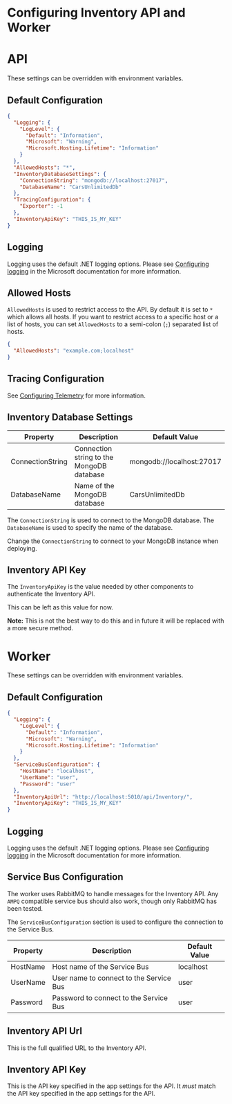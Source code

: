 # Configuring Inventory API and Worker

# API

These settings can be overridden with environment variables.

## Default Configuration

```json
{
  "Logging": {
    "LogLevel": {
      "Default": "Information",
      "Microsoft": "Warning",
      "Microsoft.Hosting.Lifetime": "Information"
    }
  },
  "AllowedHosts": "*",
  "InventoryDatabaseSettings": {
    "ConnectionString": "mongodb://localhost:27017",
    "DatabaseName": "CarsUnlimitedDb"
  },
  "TracingConfiguration": {
    "Exporter": -1
  },
  "InventoryApiKey": "THIS_IS_MY_KEY"
}
```

## Logging

Logging uses the default .NET logging options. Please see [Configuring logging](https://docs.microsoft.com/en-us/aspnet/core/fundamentals/logging/?view=aspnetcore-5.0#configure-logging-1) in the Microsoft documentation for more information.

## Allowed Hosts

`AllowedHosts` is used to restrict access to the API. By default it is set to `*` which allows all hosts. If you want to restrict access to a specific host or a list of hosts, you can set `AllowedHosts` to a semi-colon (`;`) separated list of hosts.

```json
{
  "AllowedHosts": "example.com;localhost"
}
```

## Tracing Configuration

See [Configuring Telemetry](ConfiguringTelemetry.md) for more information.

## Inventory Database Settings

| Property | Description | Default Value |
| -------- | ----------- | ------------- |
| ConnectionString | Connection string to the MongoDB database | mongodb://localhost:27017 |
| DatabaseName | Name of the MongoDB database | CarsUnlimitedDb |

The `ConnectionString` is used to connect to the MongoDB database. The `DatabaseName` is used to specify the name of the database.

Change the `ConnectionString` to connect to your MongoDB instance when deploying.

## Inventory API Key

The `InventoryApiKey` is the value needed by other components to authenticate the Inventory API.

This can be left as this value for now.

__Note:__ This is not the best way to do this and in future it will be replaced with a more secure method.

# Worker

These settings can be overridden with environment variables.

## Default Configuration

```json
{
  "Logging": {
    "LogLevel": {
      "Default": "Information",
      "Microsoft": "Warning",
      "Microsoft.Hosting.Lifetime": "Information"
    }
  },
  "ServiceBusConfiguration": {
    "HostName": "localhost",
    "UserName": "user",
    "Password": "user"
  },
  "InventoryApiUrl": "http://localhost:5010/api/Inventory/",
  "InventoryApiKey": "THIS_IS_MY_KEY"
}
```

## Logging

Logging uses the default .NET logging options. Please see [Configuring logging](https://docs.microsoft.com/en-us/aspnet/core/fundamentals/logging/?view=aspnetcore-5.0#configure-logging-1) in the Microsoft documentation for more information.

## Service Bus Configuration

The worker uses RabbitMQ to handle messages for the Inventory API. Any `AMPQ` compatible service bus should also work, though only RabbitMQ has been tested.

The `ServiceBusConfiguration` section is used to configure the connection to the Service Bus.

| Property | Description | Default Value |
| -------- | ----------- | ------------- |
| HostName | Host name of the Service Bus | localhost |
| UserName | User name to connect to the Service Bus | user |
| Password | Password to connect to the Service Bus | user |

## Inventory API Url

This is the full qualified URL to the Inventory API.

## Inventory API Key

This is the API key specified in the app settings for the API. It *must* match the API key specified in the app settings for the API.
